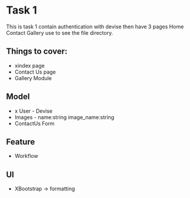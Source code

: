 
# Task 1

This is task 1 contain authentication with devise then have 3 pages Home Contact Gallery use to see the file directory.

## Things to cover:
- xindex page
- Contact Us page
- Gallery Module

## Model
- x User - Devise
- Images - name:string image_name:string
- ContactUs Form

## Feature
- Workflow

## UI
- XBootstrap -> formatting

